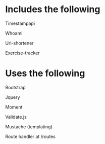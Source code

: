 # Includes the following

Timestampapi

Whoami

Url-shortener

Exercise-tracker


# Uses the following

Bootstrap

Jquery

Moment

Validate.js

Mustache (templating)

Route handler at /routes

